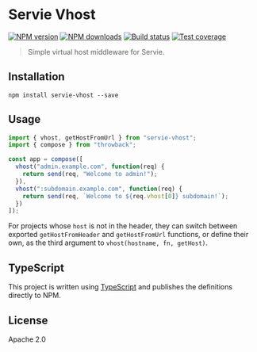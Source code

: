 # Servie Vhost

[![NPM version](https://img.shields.io/npm/v/servie-vhost.svg?style=flat)](https://npmjs.org/package/servie-vhost)
[![NPM downloads](https://img.shields.io/npm/dm/servie-vhost.svg?style=flat)](https://npmjs.org/package/servie-vhost)
[![Build status](https://img.shields.io/travis/serviejs/servie-vhost.svg?style=flat)](https://travis-ci.org/serviejs/servie-vhost)
[![Test coverage](https://img.shields.io/coveralls/serviejs/servie-vhost.svg?style=flat)](https://coveralls.io/r/serviejs/servie-vhost?branch=master)

> Simple virtual host middleware for Servie.

## Installation

```
npm install servie-vhost --save
```

## Usage

```ts
import { vhost, getHostFromUrl } from "servie-vhost";
import { compose } from "throwback";

const app = compose([
  vhost("admin.example.com", function(req) {
    return send(req, "Welcome to admin!");
  }),
  vhost(":subdomain.example.com", function(req) {
    return send(req, `Welcome to ${req.vhost[0]} subdomain!`);
  })
]);
```

For projects whose `host` is not in the header, they can switch between exported `getHostFromHeader` and `getHostFromUrl` functions, or define their own, as the third argument to `vhost(hostname, fn, getHost)`.

## TypeScript

This project is written using [TypeScript](https://github.com/Microsoft/TypeScript) and publishes the definitions directly to NPM.

## License

Apache 2.0
